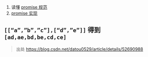 
1. 读懂 [promise 规范](http://www.ituring.com.cn/article/66566)
2. [promise 实现 ](https://zhuanlan.zhihu.com/p/25178630)

## `[[“a”,”b”,”c”],[“d”,”e”]]` 得到 `[ad,ae,bd,be,cd,ce]`

> 出处 <https://blog.csdn.net/datou0529/article/details/52690988>
